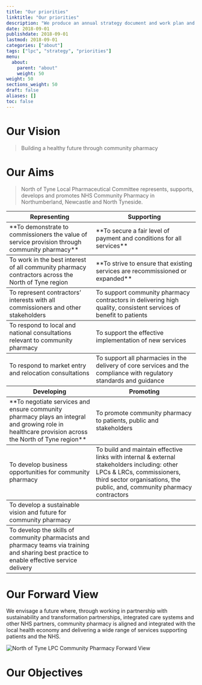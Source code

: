 ```yaml
---
title: "Our priorities"
linktitle: "Our priorities"
description: "We produce an annual strategy document and work plan and regularly review our commissioning priorities"
date: 2018-09-01
publishdate: 2018-09-01
lastmod: 2018-09-01
categories: ["about"]
tags: ["lpc", "strategy", "priorities"]
menu:
  about:
    parent: "about"
    weight: 50
weight: 50
sections_weight: 50
draft: false
aliases: []
toc: false
---
```


# Our Vision

> Building a healthy future through community pharmacy

# Our Aims

> North of Tyne Local Pharmaceutical Committee represents, supports, 
> develops and promotes NHS Community Pharmacy in Northumberland, Newcastle and North Tyneside.  

<div class="overflow-auto">
    <table class="f6 w-100 mw8 center" cellspacing="0">
      <thead>
        <tr class="stripe-dark">
          <th class="fw6 tl pa3 bg-white">Representing</th>
          <th class="fw6 tl pa3 bg-white">Supporting</th>
        </tr>
      </thead>
      <tbody class="lh-copy">
        <tr class="stripe-dark">
          <td class="pa3">**To demonstrate to commissioners the value of service provision through community pharmacy**</td>
          <td class="pa3">**To secure a fair level of payment and conditions for all services**</td>
        </tr> 
      </tbody>
	  <tbody class="lh-copy">
        <tr class="stripe-dark">
          <td class="pa3">To work in the best interest of all community pharmacy contractors across the North of Tyne region</td>
          <td class="pa3">**To strive to ensure that existing services are recommissioned or expanded**</td>
        </tr> 
      </tbody>
	  <tbody class="lh-copy">
        <tr class="stripe-dark">
          <td class="pa3">To represent contractors’ interests with all commissioners and other stakeholders</td>
          <td class="pa3">To support community pharmacy contractors in delivering high quality, consistent services of benefit to patients</td>
        </tr> 
      </tbody>
	  <tbody class="lh-copy">
        <tr class="stripe-dark">
          <td class="pa3">To respond to local and national consultations relevant to community pharmacy</td>
          <td class="pa3">To support the effective implementation of new services</td>
        </tr> 
      </tbody>
	  <tbody class="lh-copy">
        <tr class="stripe-dark">
          <td class="pa3">To respond to market entry and relocation consultations</td>
          <td class="pa3">To support all pharmacies in the delivery of core services and the compliance with regulatory standards and guidance</td>
        </tr> 
      </tbody>
      <thead>
        <tr class="stripe-dark">
          <th class="fw6 tl pa3 bg-white">Developing</th>
          <th class="fw6 tl pa3 bg-white">Promoting</th>
        </tr>
      </thead>
      <tbody class="lh-copy">
        <tr class="stripe-dark">
          <td class="pa3">**To negotiate services and ensure community pharmacy plays an integral and growing role in healthcare provision across the North of Tyne region**</td>
          <td class="pa3">To promote community pharmacy to patients, public and stakeholders</td>
        </tr> 
      </tbody>
	  <tbody class="lh-copy">
        <tr class="stripe-dark">
          <td class="pa3">To develop business opportunities for community pharmacy</td>
          <td class="pa3">To build and maintain effective links with internal & external stakeholders including: other LPCs & LRCs, commissioners, third sector organisations, the public, and, community pharmacy contractors</td>
        </tr> 
      </tbody>
	  <tbody class="lh-copy">
        <tr class="stripe-dark">
          <td class="pa3">To develop a sustainable vision and future for community pharmacy</td>
          <td class="pa3"></td>
        </tr> 
      </tbody>
	  <tbody class="lh-copy">
        <tr class="stripe-dark">
          <td class="pa3">To develop the skills of community pharmacists and pharmacy teams via training and sharing best practice to enable effective service delivery</td>
          <td class="pa3"></td>
        </tr> 
      </tbody>
    </table>
  </div>

# Our Forward View  

We envisage a future where, through working in partnership with sustainability and transformation partnerships, integrated care systems and other NHS partners, 
community pharmacy is aligned and integrated with the local health economy and delivering a wide range of services supporting patients and the NHS.   

  
![North of Tyne LPC Community Pharmacy Forward View](/images/NoTLPC-CPFV.png)

# Our Objectives  

 
